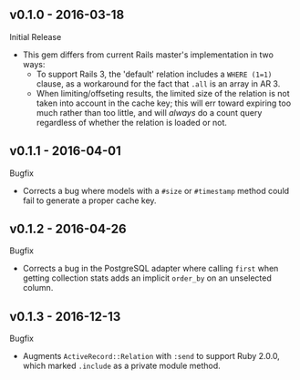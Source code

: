 ## v0.1.0 - 2016-03-18

Initial Release

* This gem differs from current Rails master's implementation in two ways:
  * To support Rails 3, the 'default' relation includes a `WHERE (1=1)` clause,
    as a workaround for the fact that `.all` is an array in AR 3.
  * When limiting/offseting results, the limited size of the relation is not
    taken into account in the cache key; this will err toward expiring too much
    rather than too little, and will *always* do a count query regardless of
    whether the relation is loaded or not.

## v0.1.1 - 2016-04-01

Bugfix

* Corrects a bug where models with a `#size` or `#timestamp` method could
  fail to generate a proper cache key.

## v0.1.2 - 2016-04-26

Bugfix

* Corrects a bug in the PostgreSQL adapter where calling `first` when getting collection stats
  adds an implicit `order_by` on an unselected column.

## v0.1.3 - 2016-12-13

Bugfix

* Augments `ActiveRecord::Relation` with `:send` to support Ruby 2.0.0, which
  marked `.include` as a private module method.
